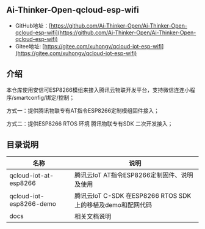 ## Ai-Thinker-Open-qcloud-esp-wifi

- GitHub地址：[https://github.com/Ai-Thinker-Open/Ai-Thinker-Open-qcloud-esp-wifi](https://github.com/Ai-Thinker-Open/Ai-Thinker-Open-qcloud-esp-wifi)
- Gitee地址: [https://gitee.com/xuhongv/qcloud-iot-esp-wifi](https://gitee.com/xuhongv/qcloud-iot-esp-wifi)

## 介绍

本仓库使用安信可ESP8266模组来接入腾讯云物联开发平台，支持微信连连小程序/smartconfig/绑定/控制；

方式一：提供腾讯物联专有AT指令ESP8266定制模组固件接入；

方式二：提供ESP8266 RTOS 环境 腾讯物联专有SDK 二次开发接入；

## 目录说明

| 名称            | 说明 |
| ----            | ---- |
| qcloud-iot-at-esp8266           | 腾讯云IoT AT指令ESP8266定制固件、说明及使用 |
| qcloud-iot-esp8266-demo         | 腾讯云IoT C-SDK 在ESP8266 RTOS SDK上的移植及demo和配网代码 |
| docs         | 相关文档说明 |

